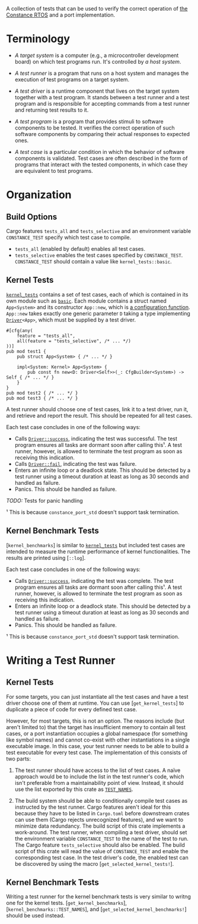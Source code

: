 A collection of tests that can be used to verify the correct operation of [the Constance RTOS] and a port implementation.

<div class="distractor"><a style="background-image: url(https://derpicdn.net/img/2014/4/5/593273/medium.png); padding-bottom: 66.66%" href="http://derpibooru.org/593273" title="She passed!"></a></div>

[the Constance RTOS]: constance

# Terminology

 - *A target system* is a computer (e.g., a microcontroller development board) on which test programs run. It's controlled by *a host system*.

 - *A test runner* is a program that runs on a host system and manages the execution of test programs on a target system.

 - *A test driver* is a runtime component that lives on the target system together with a test program. It stands between a test runner and a test program and is responsible for accepting commands from a test runner and returning test results to it.

 - *A test program* is a program that provides stimuli to software components to be tested. It verifies the correct operation of such software components by comparing their actual responses to expected ones.

 - *A test case* is a particular condition in which the behavior of software components is validated. Test cases are often described in the form of programs that interact with the tested components, in which case they are equivalent to test programs.

# Organization

## Build Options

Cargo features `tests_all` and `tests_selective` and an environment variable `CONSTANCE_TEST` specify which test case to compile.

- `tests_all` (enabled by default) enables all test cases.
- `tests_selective` enables the test cases specified by `CONSTANCE_TEST`. `CONSTANCE_TEST` should contain a value like `kernel_tests::basic`.

## Kernel Tests

[`kernel_tests`] contains a set of test cases, each of which is contained in its own module such as [`basic`]. Each module contains a struct named `App<System>` and its constructor `App::new`, which is [a configuration function]. `App::new` takes exactly one generic parameter `D` taking a type implementing [`Driver`]`<App>`, which must be supplied by a test driver.

```rust,ignore
#[cfg(any(
    feature = "tests_all",
    all(feature = "tests_selective", /* ... */)
))]
pub mod test1 {
    pub struct App<System> { /* ... */ }

    impl<System: Kernel> App<System> {
        pub const fn new<D: Driver<Self>>(_: CfgBuilder<System>) -> Self { /* ... */ }
    }
}
pub mod test2 { /* ... */ }
pub mod test3 { /* ... */ }
```

[`kernel_tests`]: crate::kernel_tests
[`basic`]: crate::kernel_tests::basic
[a configuration function]: constance#static-configuration
[`Driver`]: crate::kernel_tests::Driver

A test runner should choose one of test cases, link it to a test driver, run it, and retrieve and report the result. This should be repeated for all test cases.

Each test case concludes in one of the following ways:

 - Calls [`Driver::success`], indicating the test was successful. The test program ensures all tasks are dormant soon after calling this¹. A test runner, however, is allowed to terminate the test program as soon as receiving this indication.
 - Calls [`Driver::fail`], indicating the test was failure.
 - Enters an infinite loop or a deadlock state. This should be detected by a test runner using a timeout duration at least as long as 30 seconds and handled as failure.
 - Panics. This should be handled as failure.

*TODO:* Tests for panic handling

¹ This is because `constance_port_std` doesn't support task termination.

[`Driver::success`]: crate::kernel_tests::Driver::success
[`Driver::fail`]: crate::kernel_tests::Driver::fail

## Kernel Benchmark Tests

[`kernel_benchmarks`] is similar to [`kernel_tests`] but included test cases are intended to measure the runtime performance of kernel functionalities. The results are printed using [`::log`].

Each test case concludes in one of the following ways:

 - Calls [`Driver::success`], indicating the test was complete. The test program ensures all tasks are dormant soon after calling this¹. A test runner, however, is allowed to terminate the test program as soon as receiving this indication.
 - Enters an infinite loop or a deadlock state. This should be detected by a test runner using a timeout duration at least as long as 30 seconds and handled as failure.
 - Panics. This should be handled as failure.

¹ This is because `constance_port_std` doesn't support task termination.

# Writing a Test Runner

## Kernel Tests

For some targets, you can just instantiate all the test cases and have a test driver choose one of them at runtime. You can use [`get_kernel_tests`] to duplicate a piece of code for every defined test case.

However, for most targets, this is not an option. The reasons include (but aren't limited to) that the target has insufficient memory to contain all test cases, or a port instantiation occupies a global namespace (for something like symbol names) and cannot co-exist with other instantiations in a single executable image. In this case, your test runner needs to be able to build a test executable for every test case. The implementation of this consists of two parts:

 1. The test runner should have access to the list of test cases. A naïve approach would be to include the list in the test runner's code, which isn't preferable from a maintainability point of view. Instead, it should use the list exported by this crate as [`TEST_NAMES`].

 2. The build system should be able to conditionally compile test cases as instructed by the test runner. Cargo features aren't ideal for this because they have to be listed in `Cargo.toml` before downstream crates can use them (Cargo rejects unrecognized features), and we want to minimize data redundancy. The build script of this crate implements a work-around. The test runner, when compiling a test driver, should set the environment variable `CONSTANCE_TEST` to the name of the test to run. The Cargo feature `tests_selective` should also be enabled. The build script of this crate will read the value of `CONSTANCE_TEST` and enable the corresponding test case. In the test driver's code, the enabled test can be discovered by using the macro [`get_selected_kernel_tests!`].

[`TEST_NAMES`]: crate::kernel_tests::TEST_NAMES

## Kernel Benchmark Tests

Writing a test runner for the kernel benchmark tests is very similar to writng one for the kernel tests. [`get_kernel_benchmarks`], [`kernel_benchmarks::TEST_NAMES`], and [`get_selected_kernel_benchmarks!`] should be used instead.
